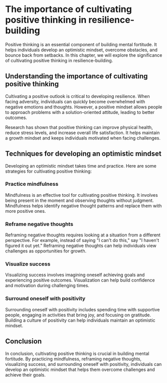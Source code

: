 The importance of cultivating positive thinking in resilience-building
================================================================================================================

Positive thinking is an essential component of building mental fortitude. It helps individuals develop an optimistic mindset, overcome obstacles, and bounce back from setbacks. In this chapter, we will explore the significance of cultivating positive thinking in resilience-building.

Understanding the importance of cultivating positive thinking
-------------------------------------------------------------

Cultivating a positive outlook is critical to developing resilience. When facing adversity, individuals can quickly become overwhelmed with negative emotions and thoughts. However, a positive mindset allows people to approach problems with a solution-oriented attitude, leading to better outcomes.

Research has shown that positive thinking can improve physical health, reduce stress levels, and increase overall life satisfaction. It helps maintain a growth mindset and keeps individuals motivated when facing challenges.

Techniques for developing an optimistic mindset
-----------------------------------------------

Developing an optimistic mindset takes time and practice. Here are some strategies for cultivating positive thinking:

### Practice mindfulness

Mindfulness is an effective tool for cultivating positive thinking. It involves being present in the moment and observing thoughts without judgment. Mindfulness helps identify negative thought patterns and replace them with more positive ones.

### Reframe negative thoughts

Reframing negative thoughts requires looking at a situation from a different perspective. For example, instead of saying "I can't do this," say "I haven't figured it out yet." Reframing negative thoughts can help individuals view challenges as opportunities for growth.

### Visualize success

Visualizing success involves imagining oneself achieving goals and experiencing positive outcomes. Visualization can help build confidence and motivation during challenging times.

### Surround oneself with positivity

Surrounding oneself with positivity includes spending time with supportive people, engaging in activities that bring joy, and focusing on gratitude. Building a culture of positivity can help individuals maintain an optimistic mindset.

Conclusion
----------

In conclusion, cultivating positive thinking is crucial in building mental fortitude. By practicing mindfulness, reframing negative thoughts, visualizing success, and surrounding oneself with positivity, individuals can develop an optimistic mindset that helps them overcome challenges and achieve their goals.

